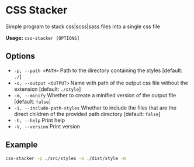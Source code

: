 # CSS Stacker

Simple program to stack css|scss|sass files into a single css file

**Usage:** `css-stacker [OPTIONS]`

## Options

* `-p, --path <PATH>`          Path to the directory containing the styles [default: `./`]
* `-o, --output <OUTPUT>`      Name with path of the output css file without the extension [default: `./style`]
* `-m, --minify`               Whether to create a minified version of the output file [default: `false`]
* `-i, --include-path-styles`  Whether to include the files that are the direct children of the provided path directory [default: `false`]
* `-h, --help`                 Print help
* `-V, --version`              Print version

## Example

```bash
css-stacker -p ./src/styles -o ./dist/style -m
```
